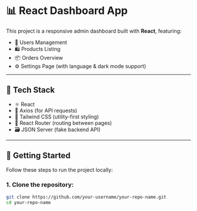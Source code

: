 # 📊 React Dashboard App

This project is a responsive admin dashboard built with **React**, featuring:

- 🧑 Users Management  
- 🛍️ Products Listing  
- 📦 Orders Overview  
- ⚙️ Settings Page (with language & dark mode support)

---

## 🔧 Tech Stack

- ⚛️ React  
- 📡 Axios (for API requests)  
- 💨 Tailwind CSS (utility-first styling)  
- 🔀 React Router (routing between pages)  
- 🗃️ JSON Server (fake backend API)

---

## 🚀 Getting Started

Follow these steps to run the project locally:

### 1. Clone the repository:

```bash
git clone https://github.com/your-username/your-repo-name.git
cd your-repo-name
